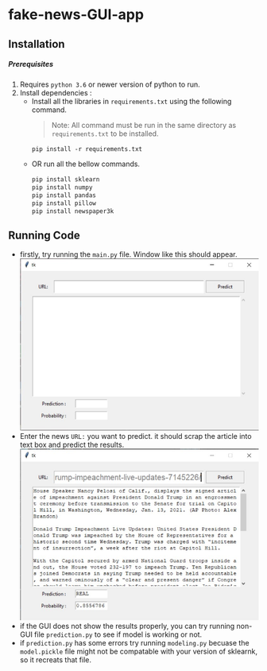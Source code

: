 # fake-news-GUI-app
## Installation
##### Prerequisites
1. Requires `python 3.6` or newer version of python to run.
2. Install dependencies :
   - Install all the libraries in `requirements.txt` using the following command. 
       > Note: All command must be run in the same directory as `requirements.txt` to be installed.
       ```
       pip install -r requirements.txt
       ```
   - OR run all the bellow commands.
       ```
       pip install sklearn
       pip install numpy
       pip install pandas
       pip install pillow
       pip install newspaper3k
       ```
## Running Code
- firstly, try running the `main.py` file. Window like this should appear. ![alt text](https://github.com/chinmay91797/fake-news-GUI-app/blob/main/images/blank_window.jpg)
- Enter the news `URL:` you want to predict. it should scrap the article into text box and predict the results. ![alt text](https://github.com/chinmay91797/fake-news-GUI-app/blob/main/images/predict_window.jpg)
- if the GUI does not show the results properly, you can try running non-GUI file `prediction.py` to see if model is working or not.
- if `prediction.py` has some errors try running `modeling.py` becuase the `model.pickle` file might not be compatable with your version of sklearnk, so it recreats that file.
